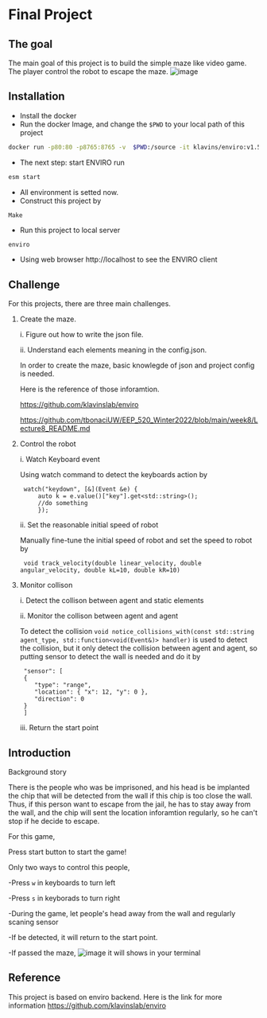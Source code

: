 # Final Project
## The goal 
The main goal of this project is to build the simple maze like video game. The player control the robot to escape the maze. 
![image](https://user-images.githubusercontent.com/86145579/158491329-3155698a-b039-412f-8925-cbbf9c386dd6.png)

## Installation 
- Install the docker 
- Run the docker Image, and change the ``` $PWD ``` to your local path of this project
```bash
docker run -p80:80 -p8765:8765 -v  $PWD:/source -it klavins/enviro:v1.5 bash
```
- The next step: start ENVIRO run
```bash
esm start 
```
- All environment is setted now.
- Construct this project by 
```bash
Make
```
- Run this project to local server
```
enviro
```
- Using web browser http://localhost to see the ENVIRO client

## Challenge 
For this projects, there are three main challenges. 
1. Create the maze. 

    i.  Figure out how to write the json file.
    
    ii. Understand each elements meaning in the config.json.
    
    In order to create the maze, basic knowlegde of json and project config is needed. 
    
    Here is the reference of those inforamtion.
    
    https://github.com/klavinslab/enviro
  
    https://github.com/tbonaciUW/EEP_520_Winter2022/blob/main/week8/Lecture8_README.md
    
2. Control the robot

    i.  Watch Keyboard event
    
    Using watch command to detect the keyboards action by 
    
        watch("keydown", [&](Event &e) {
            auto k = e.value()["key"].get<std::string>();
            //do something
            });
    
    ii. Set the reasonable initial speed of robot
    
    Manually fine-tune the initial speed of robot and set the speed to robot by 
        
        void track_velocity(double linear_velocity, double angular_velocity, double kL=10, double kR=10)
    
3. Monitor collison 

    i. Detect the collison between agent and static elements 
    
    ii. Monitor the collison between agent and agent 
    
    To detect the collision ```void notice_collisions_with(const std::string agent_type, std::function<void(Event&)> handler)``` is used to detect the collision, but it only
        detect the collision between agent and agent, so putting sensor to detect the wall is needed and do it by
        
        "sensor": [
        {
           "type": "range",
           "location": { "x": 12, "y": 0 },
           "direction": 0
        }
        ]
        
    
    iii. Return the start point 
## Introduction 
Background story

There is the people who was be imprisoned, and his head is be implanted the chip that will be detected from the wall if this chip is too close the wall. Thus, if this person want to escape from the jail, he has to stay away from the wall, and the chip will sent the location inforamtion regularly, so he can't stop if he decide to escape. 

For this game,

Press start button to start the game!

Only two ways to control this people,

-Press ```w``` in keyboards to turn left 

-Press ```s``` in keyborads to turn right 

-During the game, let people's head away from the wall and regularly scaning sensor 

-If be detected, it will return to the start point.

-If passed the maze, ![image](https://user-images.githubusercontent.com/86145579/158494744-a1f1c557-17b4-4c86-bf22-15a5ef0dbf94.png)
it will shows in your terminal 
## Reference 
This project is based on enviro backend. 
Here is the link for more information https://github.com/klavinslab/enviro
